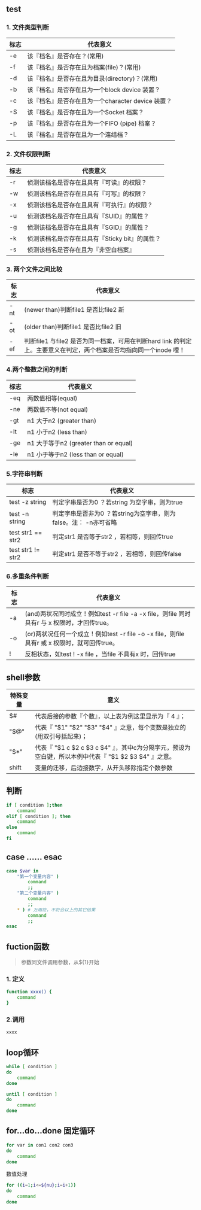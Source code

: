 ## test

### 1. 文件类型判断

标志 | 代表意义
---- | ----
-e | 该『档名』是否存在？(常用)
-f | 该『档名』是否存在且为档案(file)？(常用)
-d | 该『档名』是否存在且为目录(directory)？(常用)
-b | 该『档名』是否存在且为一个block device 装置？
-c | 该『档名』是否存在且为一个character device 装置？
-S | 该『档名』是否存在且为一个Socket 档案？
-p | 该『档名』是否存在且为一个FIFO (pipe) 档案？
-L | 该『档名』是否存在且为一个连结档？

### 2. 文件权限判断

标志 | 代表意义
---- | ----
-r | 侦测该档名是否存在且具有『可读』的权限？
-w | 侦测该档名是否存在且具有『可写』的权限？
-x | 侦测该档名是否存在且具有『可执行』的权限？
-u | 侦测该档名是否存在且具有『SUID』的属性？
-g | 侦测该档名是否存在且具有『SGID』的属性？
-k | 侦测该档名是否存在且具有『Sticky bit』的属性？
-s | 侦测该档名是否存在且为『非空白档案』

### 3. 两个文件之间比较

标志 | 代表意义
---- | ----
-nt | (newer than)判断file1 是否比file2 新
-ot | (older than)判断file1 是否比file2 旧
-ef | 判断file1 与file2 是否为同一档案，可用在判断hard link 的判定上。主要意义在判定，两个档案是否均指向同一个inode 哩！

### 4.两个整数之间的判断

标志 | 代表意义
---- | ----
-eq | 两数值相等(equal)
-ne | 两数值不等(not equal)
-gt | n1 大于n2 (greater than)
-lt | n1 小于n2 (less than)
-ge | n1 大于等于n2 (greater than or equal)
-le | n1 小于等于n2 (less than or equal)

### 5.字符串判断

标志 | 代表意义
---- | ----
test -z string | 判定字串是否为0 ？若string 为空字串，则为true
test -n string | 判定字串是否非为0 ？若string为空字串，则为false。注： -n亦可省略
test str1 == str2 | 判定str1 是否等于str2 ，若相等，则回传true
test str1 != str2 | 判定str1 是否不等于str2 ，若相等，则回传false

### 6.多重条件判断

标志 | 代表意义
---- | ----
-a | (and)两状况同时成立！例如test -r file -a -x file，则file 同时具有r 与 x 权限时，才回传true。
-o | (or)两状况任何一个成立！例如test -r file -o -x file，则file 具有r 或 x 权限时，就可回传true。
! | 反相状态，如test ! -x file ，当file 不具有x 时，回传true

## shell参数

特殊变量 | 意义
---- | ----
$# | 代表后接的参数『个数』，以上表为例这里显示为『 4 』；
"$@" | 代表『 "$1" "$2" "$3" "$4" 』之意，每个变数是独立的(用双引号括起来)；
"$*" | 代表『 "$1 c $2 c $3 c $4" 』，其中c为分隔字元，预设为空白键，所以本例中代表『 "$1 $2 $3 $4" 』之意。
shift | 变量的迁移，后边接数字，从开头移除指定个数参数

## 判断

```bash
if [ condition ];then
    command
elif [ condition ]; then
    command
else
    command
fi
```

## case …… esac

```bash
case $var in
    "第一个变量内容" )
        command
        ;;
    "第二个变量内容" )
        command
        ;;
    * ) # 万用符，不符合以上的其它结果
        command
        ;;
esac

```

## fuction函数
> 参数同文件调用参数，从${1}开始

### 1. 定义

```bash
function xxxx() {
    command
}
```

### 2.调用

```bash
xxxx
```

## loop循环
```bash
while [ condition ]
do
    command
done
```

```bash
until [ condition ]
do
    command
done
```

## for...do...done 固定循环
```bash
for var in con1 con2 con3
do
    command
done
```
数值处理
```bash
for ((i=1;i<=${nu};i=i+1))
do
    command
done